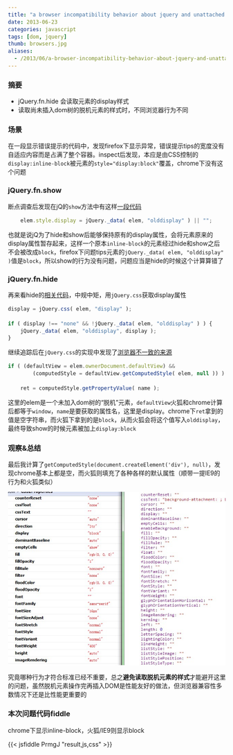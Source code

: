 ```yaml
---
title: "a browser incompatibility behavior about jquery and unattached element"
date: 2013-06-23
categories: javascript
tags: [dom, jquery]
thumb: browsers.jpg
aliases:
  - /2013/06/a-browser-incompatibility-behavior-about-jquery-and-unattached-element/
---
```


### 摘要

+ jQuery.fn.hide 会读取元素的display样式
+ 读取尚未插入dom树的脱机元素的样式时，不同浏览器行为不同

### 场景
在一段显示错误提示的代码中，发现firefox下显示异常，错误提示tips的宽度没有自适应内容而是占满了整个容器。inspect后发现，本应是由CSS控制的`display:inline-block`被元素的`style="display:block"`覆盖，chrome下没有这个问题

<!--more-->

### jQuery.fn.show
断点调查后发现在jQ的`show`方法中有这样[一段代码](https://github.com/jquery/jquery/blob/1.7.2/src/effects.js#L57)

``` js
    elem.style.display = jQuery._data( elem, "olddisplay" ) || "";
```

也就是说jQ为了hide和show后能够保持原有的display属性，会将元素原来的display属性暂存起来，这样一个原本`inline-block`的元素经过hide和show之后不会被改成`block`，firefox下问题tips元素的`jQuery._data( elem, "olddisplay" )`值是`block`，所以show的行为没有问题，问题应当是hide的时候这个计算算错了

### jQuery.fn.hide

再来看hide的[相关代码](https://github.com/jquery/jquery/blob/1.7.2/src/effects.js#L81)，中规中矩，用`jQuery.css`获取display属性

``` js
display = jQuery.css( elem, "display" );

if ( display !== "none" && !jQuery._data( elem, "olddisplay" ) ) {
	jQuery._data( elem, "olddisplay", display );
}
```

继续追踪后在`jQuery.css`的实现中发现了[浏览器不一致的来源](https://github.com/jquery/jquery/blob/1.7.2/src/css.js#L179)

```js
if ( (defaultView = elem.ownerDocument.defaultView) &&
		(computedStyle = defaultView.getComputedStyle( elem, null )) ) {

	ret = computedStyle.getPropertyValue( name );
```

这里的elem是一个未加入dom树的“脱机”元素，`defaultView`火狐和chrome计算后都等于`window`，`name`是要获取的属性名，这里是display。chrome下`ret`拿到的值是空字符串，而火狐下拿到的是`block`，从而火狐会将这个值写入`olddisplay`，最终导致show的时候元素被加上`display:block`

### 观察&总结
最后我计算了`getComputedStyle(document.createElement('div'), null)`，发现chrome基本上都是空，而火狐则填充了各种各样的默认属性（顺带一提IE9的行为和火狐类似）

![unattached styles](/images/201306/unattached-styles.jpg)

究竟哪种行为才符合标准已经不重要，总之**避免读取脱机元素的样式**才能避开这里的问题，虽然脱机元素操作完再插入DOM是性能友好的做法，但浏览器兼容性多数情况下还是比性能更重要的

### 本次问题代码fiddle
chrome下显示inline-block，火狐/IE9则显示block

{{< jsfiddle PrmgJ "result,js,css" >}}


